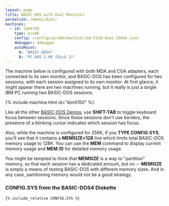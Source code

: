 ```yaml
---
layout: page
title: BASIC-DOS with Dual Monitors
permalink: /demos/dual/
machines:
  - id: ibm5150
    type: pcx86
    config: /configs/pcx86/machine/ibm-5150-dual-256kb.json
    debugger: debugger
    autoMount:
      A: "BASIC-DOS4"
      B: "PC DOS 2.00 (Disk 2)"
---
```


The machine below is configured with both MDA and CGA adapters, each
connected to its own monitor, and BASIC-DOS has been configured for two
sessions, with each session assigned to its own monitor.  At first glance,
it might appear there are two machines running, but it really is just a
single IBM PC running two BASIC-DOS sessions.

{% include machine.html id="ibm5150" %}

Like all the other [BASIC-DOS Demos](../), use **SHIFT-TAB** to toggle
keyboard focus between sessions.  Since these sessions don't use borders,
the presence of a blinking cursor indicates which session has focus.

Also, while the machine is configured for 256K, if you **TYPE CONFIG.SYS**,
you'll see that it contains a **MEMSIZE=128** line which limits total BASIC-DOS
memory usage to 128K.  You can use the **MEM** command to display current
memory usage and **MEM /D** for detailed memory usage.

You might be tempted to think that **MEMSIZE** is a way to "partition" memory,
so that each session has a dedicated amount, but no -- **MEMSIZE** is simply
a means of testing BASIC-DOS with different memory sizes.  And in any case,
partitioning memory would not be a good strategy.

### **CONFIG.SYS** from the BASIC-DOS4 Diskette

```
{% include_relative CONFIG.SYS %}
```
